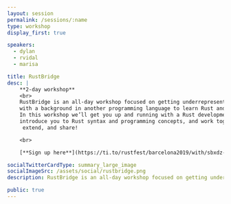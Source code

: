 ```yaml
---
layout: session
permalink: /sessions/:name
type: workshop
display_first: true

speakers:
  - dylan
  - rvidal
  - marisa

title: RustBridge
desc: |
    **2-day workshop**
    <br>
    RustBridge is an all-day workshop focused on getting underrepresented people
    with a background in another programming language to learn Rust and join the community.
    In this workshop we’ll get you up and running with a Rust development environment,
    introduce you to Rust syntax and programming concepts, and work together to build a small website that you can personalize,
     extend, and share!

    <br>

    [**Sign up here**](https://ti.to/rustfest/barcelona2019/with/sbxdz-poxjc)

socialTwitterCardType: summary_large_image
socialImageSrc: /assets/social/rustbridge.png
description: RustBridge is an all-day workshop focused on getting underrepresented people with a background in another programming language to learn Rust and join the community.

public: true
---
```

